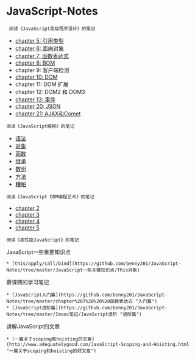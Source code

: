 # JavaScript-Notes
```
 阅读《JavaScript高级程序设计》的笔记
```

* [chapter 5: 引用类型](https://github.com/benny201/JavaScript-Notes/tree/master/chapter%205%20%20%20引用类型 "chapter 5")
* [chapter 6: 面向对象](https://github.com/benny201/JavaScript-Notes/tree/master/chapter%206%20%20%20面向对象设计 "chapter 6")
* [chapter 7: 函数表达式](https://github.com/benny201/JavaScript-Notes/tree/master/chapter%207%20%20%20函数表达式 "chapter 7")
* [chapter 8: BOM](https://github.com/benny201/JavaScript-Notes/tree/master/chapter%208%20%20BOM "chapter 8")
* chapter 9: 客户端检测
* [chapter 10: DOM](https://github.com/benny201/JavaScript-Notes/tree/master/chapter%2010%20%20DOM "chapter 10")
* chapter 11: DOM 扩展
* chapter 12: DOM2 和 DOM3
* [chapter 13: 事件](https://github.com/benny201/JavaScript-Notes/tree/master/chapter%2013%20事件 "chapter 13")
* [chapter 20: JSON](https://github.com/benny201/JavaScript-Notes/tree/master/chapter%2020%20JSON "chapter 20")
* [chapter 21: AJAX和Comet](https://github.com/benny201/JavaScript-Notes/tree/master/chapter%2021%20Ajax%20和%20Comet "chapter 21")

```
阅读《JavaScript精粹》的笔记
```
* [语法](https://github.com/benny201/JavaScript-Notes/tree/master/JavaScript语言精粹/语法)
* [对象](https://github.com/benny201/JavaScript-Notes/tree/master/JavaScript语言精粹/对象)
* [函数](https://github.com/benny201/JavaScript-Notes/tree/master/JavaScript语言精粹/函数)
* [继承](https://github.com/benny201/JavaScript-Notes/tree/master/JavaScript语言精粹/继承)
* [数组](https://github.com/benny201/JavaScript-Notes/tree/master/JavaScript语言精粹/数组)
* [方法](https://github.com/benny201/JavaScript-Notes/tree/master/JavaScript语言精粹/方法)
* [糟粕](https://github.com/benny201/JavaScript-Notes/tree/master/JavaScript语言精粹/糟粕)

```
阅读《JavaScript DOM编程艺术》的笔记
```
* [chapter 2](https://github.com/benny201/JavaScript-Notes/tree/master/JavaScript%20DOM编程艺术/chapter%202)
* [chapter 3](https://github.com/benny201/JavaScript-Notes/tree/master/JavaScript%20DOM编程艺术/chapter%203)
* [chapter 4](https://github.com/benny201/JavaScript-Notes/tree/master/JavaScript%20DOM编程艺术/chapter%204)
* [chapter 5](https://github.com/benny201/JavaScript-Notes/tree/master/JavaScript%20DOM编程艺术/chapter%205)

```
阅读《高性能JavaScript》的笔记
```


JavaScript一些重要知识点
```
* [this/apply/call/bind](https://github.com/benny201/JavaScript-Notes/tree/master/JavaScript一些关键知识点/This对象)

```
慕课网的学习笔记
```
* [JavaScript入门篇](https://github.com/benny201/JavaScript-Notes/tree/master/chapter%207%20%20%20函数表达式 "入门篇")
* [JavaScript进阶篇](https://github.com/benny201/JavaScript-Notes/tree/master/Imooc笔记/JavaScript进阶 "进阶篇")

```
讲解JavaScript的文章
```
* [一篇关于scoping和hoisting的文章](http://www.adequatelygood.com/JavaScript-Scoping-and-Hoisting.html "一篇关于scoping和hoisting的好文章")

